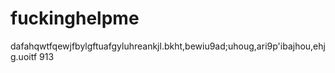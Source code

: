 # fuckinghelpme
dafahqwtfqewjfbylgftuafgyluhreankjl.bkht,bewiu9ad;uhoug,ari9p'ibajhou,ehjg.uoitf 913
